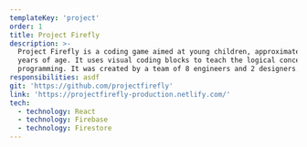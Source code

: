 ```yaml
---
templateKey: 'project'
order: 1
title: Project Firefly
description: >-
  Project Firefly is a coding game aimed at young children, approximately five
  years of age. It uses visual coding blocks to teach the logical concepts of
  programming. It was created by a team of 8 engineers and 2 designers. 
responsibilities: asdf
git: 'https://github.com/projectfirefly'
link: 'https://projectfirefly-production.netlify.com/'
tech:
  - technology: React
  - technology: Firebase
  - technology: Firestore
---
```


